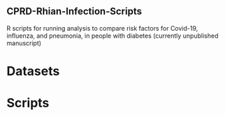 ## CPRD-Rhian-Infection-Scripts

R scripts for running analysis to compare risk factors for Covid-19, influenza, and pneumonia, in people with diabetes (currently unpublished manuscript)

# Datasets

# Scripts
